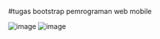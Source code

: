 #tugas bootstrap pemrograman web mobile

![image](https://user-images.githubusercontent.com/95700541/236691222-64336a10-3c48-4290-b116-24d4298e4c97.png)
![image](https://user-images.githubusercontent.com/95700541/236691234-155cc8f6-b1a3-4884-beba-73a327b84c5d.png)
